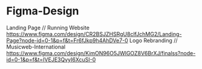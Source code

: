 # Figma-Design
Landing Page // Running Website
https://www.figma.com/design/CR2BSJZHSRgU8clfJchMG2/Landing-Page?node-id=0-1&p=f&t=Fr6fJkp9h4AhDVe7-0
Logo Rebranding // Musicweb-International
https://www.figma.com/design/KimON96O5JWlGOZ8V6BrXJ/finalss?node-id=0-1&p=f&t=IVEJE3QvyI6XcuSI-0
